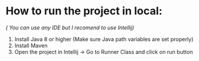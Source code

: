 # How to run the project in local:

_( You can use any IDE but I recomend to use Intellij)_

1. Install Java 8 or higher (Make sure Java path variables are set properly)
2. Install Maven
3. Open the project in Intellij -> Go to Runner Class and click on run button

   
